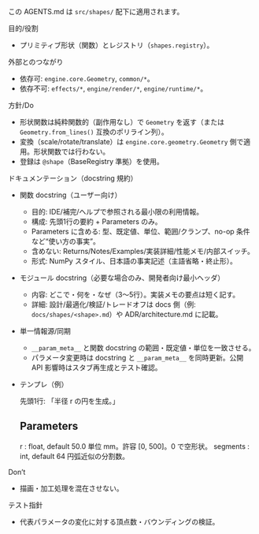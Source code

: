 この AGENTS.md は `src/shapes/` 配下に適用されます。

目的/役割
- プリミティブ形状（関数）とレジストリ（`shapes.registry`）。

外部とのつながり
- 依存可: `engine.core.Geometry`, `common/*`。
- 依存不可: `effects/*`, `engine/render/*`, `engine/runtime/*`。

方針/Do
- 形状関数は純粋関数的（副作用なし）で `Geometry` を返す（または `Geometry.from_lines()` 互換のポリライン列）。
- 変換（scale/rotate/translate）は `engine.core.geometry.Geometry` 側で適用。形状関数では行わない。
- 登録は `@shape`（BaseRegistry 準拠）を使用。

ドキュメンテーション（docstring 規約）
- 関数 docstring（ユーザー向け）
  - 目的: IDE/補完/ヘルプで参照される最小限の利用情報。
  - 構成: 先頭1行の要約 + Parameters のみ。
  - Parameters に含める: 型、既定値、単位、範囲/クランプ、no-op 条件など“使い方の事実”。
  - 含めない: Returns/Notes/Examples/実装詳細/性能メモ/内部スイッチ。
  - 形式: NumPy スタイル、日本語の事実記述（主語省略・終止形）。
- モジュール docstring（必要な場合のみ、開発者向け最小ヘッダ）
  - 内容: どこで・何を・なぜ（3〜5行）。実装メモの要点は短く記す。
  - 詳細: 設計/最適化/検証/トレードオフは docs 側（例: `docs/shapes/<shape>.md`）や ADR/architecture.md に記載。
- 単一情報源/同期
  - `__param_meta__` と関数 docstring の範囲・既定値・単位を一致させる。
  - パラメータ変更時は docstring と `__param_meta__` を同時更新。公開 API 影響時はスタブ再生成とテスト確認。
- テンプレ（例）
  
  先頭1行: 「半径 r の円を生成。」
  
  Parameters
  ----------
  r : float, default 50.0
      単位 mm。許容 [0, 500]。0 で空形状。
  segments : int, default 64
      円弧近似の分割数。

Don’t
- 描画・加工処理を混在させない。

テスト指針
- 代表パラメータの変化に対する頂点数・バウンディングの検証。
